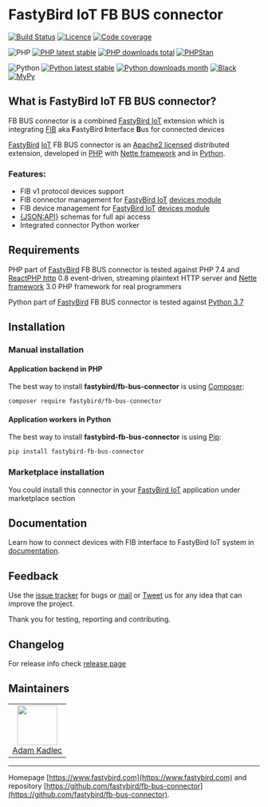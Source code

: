 # FastyBird IoT FB BUS connector

[![Build Status](https://badgen.net/github/checks/FastyBird/fb-bus-connector/master?cache=300&style=flat-square)](https://github.com/FastyBird/fb-bus-connector/actions)
[![Licence](https://badgen.net/github/license/FastyBird/fb-bus-connector?cache=300&style=flat-square)](https://github.com/FastyBird/fb-bus-connector/blob/master/LICENSE.md)
[![Code coverage](https://badgen.net/coveralls/c/github/FastyBird/fb-bus-connector?cache=300&style=flat-square)](https://coveralls.io/r/FastyBird/fb-bus-connector)

![PHP](https://badgen.net/packagist/php/FastyBird/fb-bus-connector?cache=300&style=flat-square)
[![PHP latest stable](https://badgen.net/packagist/v/FastyBird/fb-bus-connector/latest?cache=300&style=flat-square)](https://packagist.org/packages/FastyBird/fb-bus-connector)
[![PHP downloads total](https://badgen.net/packagist/dt/FastyBird/fb-bus-connector?cache=300&style=flat-square)](https://packagist.org/packages/FastyBird/fb-bus-connector)
[![PHPStan](https://img.shields.io/badge/phpstan-enabled-brightgreen.svg?style=flat-square)](https://github.com/phpstan/phpstan)

![Python](https://badgen.net/pypi/python/fastybird-fb-bus-connector?cache=300&style=flat-square)
[![Python latest stable](https://badgen.net/pypi/v/fastybird-fb-bus-connector?cache=300&style=flat-square)](https://pypi.org/project/fastybird-fb-bus-connector/)
[![Python downloads month](https://img.shields.io/pypi/dm/fastybird-fb-bus-connector?cache=300&style=flat-square)](https://pypi.org/project/fastybird-fb-bus-connector/)
[![Black](https://img.shields.io/badge/black-enabled-brightgreen.svg?style=flat-square)](https://github.com/psf/black)
[![MyPy](https://img.shields.io/badge/mypy-enabled-brightgreen.svg?style=flat-square)](http://mypy-lang.org)

## What is FastyBird IoT FB BUS connector?

FB BUS connector is a combined [FastyBird IoT](https://www.fastybird.com) extension which is integrating [FIB](https://www.fastybird.com) aka **F**astyBird **I**nterface **B**us for connected devices

[FastyBird](https://www.fastybird.com) [IoT](https://en.wikipedia.org/wiki/Internet_of_things) FB BUS connector is
an [Apache2 licensed](http://www.apache.org/licenses/LICENSE-2.0) distributed extension, developed
in [PHP](https://www.php.net) with [Nette framework](https://nette.org) and in [Python](https://python.org).

### Features:

- FIB v1 protocol devices support
- FIB connector management for [FastyBird IoT](https://www.fastybird.com) [devices module](https://github.com/FastyBird/devices-module)
- FIB device management for [FastyBird IoT](https://www.fastybird.com) [devices module](https://github.com/FastyBird/devices-module)
- [{JSON:API}](https://jsonapi.org/) schemas for full api access
- Integrated connector Python worker

## Requirements

PHP part of [FastyBird](https://www.fastybird.com) FB BUS connector is tested against PHP 7.4
and [ReactPHP http](https://github.com/reactphp/http) 0.8 event-driven, streaming plaintext HTTP server
and [Nette framework](https://nette.org/en/) 3.0 PHP framework for real programmers

Python part of [FastyBird](https://www.fastybird.com) FB BUS connector is tested against [Python 3.7](http://python.org)

## Installation

### Manual installation

#### Application backend in PHP

The best way to install **fastybird/fb-bus-connector** is using [Composer](http://getcomposer.org/):

```sh
composer require fastybird/fb-bus-connector
```

#### Application workers in Python

The best way to install **fastybird-fb-bus-connector** is using [Pip](https://pip.pypa.io/en/stable/):

```sh
pip install fastybird-fb-bus-connector
```

### Marketplace installation

You could install this connector in your [FastyBird IoT](https://www.fastybird.com) application under marketplace section

## Documentation

Learn how to connect devices with FIB interface to FastyBird IoT system
in [documentation](https://github.com/FastyBird/fb-bus-connector/blob/master/.docs/en/index.md).

## Feedback

Use the [issue tracker](https://github.com/FastyBird/fb-bus-connector/issues) for bugs
or [mail](mailto:code@fastybird.com) or [Tweet](https://twitter.com/fastybird) us for any idea that can improve the
project.

Thank you for testing, reporting and contributing.

## Changelog

For release info check [release page](https://github.com/FastyBird/fb-bus-connector/releases)

## Maintainers

<table>
	<tbody>
		<tr>
			<td align="center">
				<a href="https://github.com/akadlec">
					<img width="80" height="80" src="https://avatars3.githubusercontent.com/u/1866672?s=460&amp;v=4">
				</a>
				<br>
				<a href="https://github.com/akadlec">Adam Kadlec</a>
			</td>
		</tr>
	</tbody>
</table>

***
Homepage [https://www.fastybird.com](https://www.fastybird.com) and
repository [https://github.com/fastybird/fb-bus-connector](https://github.com/fastybird/fb-bus-connector).
